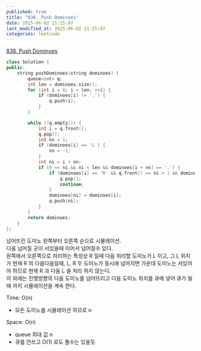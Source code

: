 ```yaml
---
published: true
title: "838. Push Dominoes"
date: 2025-06-02 21:25:07
last_modified_at: 2025-06-02 21:25:07
categories: leetcode
---
```

[838. Push Dominoes](https://leetcode.com/problems/push-dominoes/description/)
```cpp
class Solution {
public:
    string pushDominoes(string dominoes) {
        queue<int> q;
        int len = dominoes.size();
        for (int i = 0; i < len; ++i) {
            if (dominoes[i] != '.') {
                q.push(i);
            }
        }

        while (!q.empty()) {
            int i = q.front();
            q.pop();
            int nn = 1;
            if (dominoes[i] == 'L') {
                nn = -1;
            }
            int ni = i + nn;
            if (0 <= ni && ni < len && dominoes[i + nn] == '.') {
                if (dominoes[i] == 'R' && q.front() == ni + 1 && dominoes[ni + 1] == 'L') {
                    q.pop();
                    continue;
                }
                dominoes[ni] = dominoes[i];
                q.push(ni);
            }
        }
        return dominoes;
    }
};
```
넘어뜨린 도미노 왼쪽부터 오른쪽 순으로 시뮬레이션.  
다음 넘어질 곳이 서있을때 이어서 넘어질수 있다.  
왼쪽에서 오른쪽으로 처리하는 특성상 R 일때 다음 처리할 도미노가 L 이고, 그 L 위치가 현재 R 의 다음다음일때, L, R 두 도미노가 동시에 넘어지면 가운데 도미노는 서있어야 하므로 현재 R 과 다음 L 을 처리 하지 않는디.  
이 외에는 진행방향의 다음 도미노를 넘어뜨리고 다음 도미노 위치를 큐에 넣어 큐가 빌때 까지 시뮬레이션을 계속 한다. 

Time: O(n)
 - 모든 도미노를 시뮬레이션 하므로 n
 
Space: O(n)
 - queue 최대 값 n
 - 큐를 안쓰고 O(1) 로도 풀수는 있을듯.